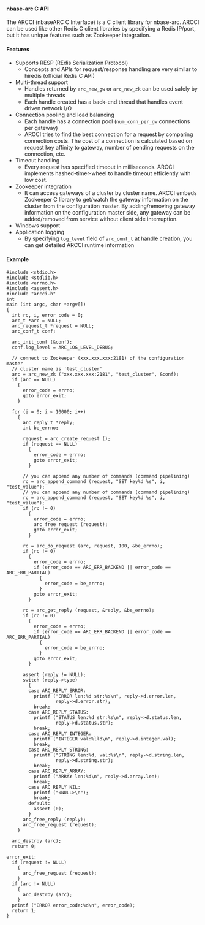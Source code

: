 #### nbase-arc C API
The ARCCI (nbaseARC C Interface) is a C client library for nbase-arc.
ARCCI can be used like other Redis C client libraries by specifying a Redis IP/port, but it has unique features such as Zookeeper integration.

#### Features
* Supports RESP (REdis Serialization Protocol)
  - Concepts and APIs for request/response handling are very similar to hiredis (official Redis C API)
* Multi-thread support
  - Handles returned by `arc_new_gw` or `arc_new_zk` can be used safely by multiple threads
  - Each handle created has a back-end thread that handles event driven network I/O
* Connection pooling and load balancing
  - Each handle has a connection pool (`num_conn_per_gw` connections per gateway)
  - ARCCI tries to find the best connection for a request by comparing connection costs. The cost of a connection is calculated based on request key affinity to gateway, number of pending requests on the connection, etc.
* Timeout handling
  - Every request has specified timeout in milliseconds. ARCCI implements hashed-timer-wheel to handle timeout efficiently with low cost.
* Zookeeper integration
  - It can access gateways of a cluster by cluster name. ARCCI embeds Zookeeper C library to get/watch the gateway information on the cluster from the configuration master. By adding/removing gateway information on the configuration master side, any gateway can be added/removed from service without client side interruption.
* Windows support
* Application logging
  - By specifying `log_level` field of `arc_conf_t` at handle creation, you can get detailed ARCCI runtime information

#### Example
```
#include <stdio.h>
#include <stdlib.h>
#include <errno.h>
#include <assert.h>
#include "arcci.h"
int
main (int argc, char *argv[])
{
  int rc, i, error_code = 0;
  arc_t *arc = NULL;
  arc_request_t *request = NULL;
  arc_conf_t conf;

  arc_init_conf (&conf);
  conf.log_level = ARC_LOG_LEVEL_DEBUG;

  // connect to Zookeeper (xxx.xxx.xxx:2181) of the configuration master
  // cluster name is 'test_cluster'
  arc = arc_new_zk ("xxx.xxx.xxx:2181", "test_cluster", &conf);
  if (arc == NULL)
    {
      error_code = errno;
      goto error_exit;
    }

  for (i = 0; i < 10000; i++)
    {
      arc_reply_t *reply;
      int be_errno;

      request = arc_create_request ();
      if (request == NULL)
        {
          error_code = errno;
          goto error_exit;
        }

      // you can append any number of commands (command pipelining)
      rc = arc_append_command (request, "SET key%d %s", i, "test_value");
      // you can append any number of commands (command pipelining)
      rc = arc_append_command (request, "SET key%d %s", i, "test_value");
      if (rc != 0)
        {
          error_code = errno;
          arc_free_request (request);
          goto error_exit;
        }

      rc = arc_do_request (arc, request, 100, &be_errno);
      if (rc != 0)
        {
          error_code = errno;
          if (error_code == ARC_ERR_BACKEND || error_code == ARC_ERR_PARTIAL)
            {
              error_code = be_errno;
            }
          goto error_exit;
        }

      rc = arc_get_reply (request, &reply, &be_errno);
      if (rc != 0)
        {
          error_code = errno;
          if (error_code == ARC_ERR_BACKEND || error_code == ARC_ERR_PARTIAL)
            {
              error_code = be_errno;
            }
          goto error_exit;
        }

      assert (reply != NULL);
      switch (reply->type)
        {
        case ARC_REPLY_ERROR:
          printf ("ERROR len:%d str:%s\n", reply->d.error.len,
                  reply->d.error.str);
          break;
        case ARC_REPLY_STATUS:
          printf ("STATUS len:%d str:%s\n", reply->d.status.len,
                  reply->d.status.str);
          break;
        case ARC_REPLY_INTEGER:
          printf ("INTEGER val:%lld\n", reply->d.integer.val);
          break;
        case ARC_REPLY_STRING:
          printf ("STRING len:%d, val:%s\n", reply->d.string.len,
                  reply->d.string.str);
          break;
        case ARC_REPLY_ARRAY:
          printf ("ARRAY len:%d\n", reply->d.array.len);
          break;
        case ARC_REPLY_NIL:
          printf ("<NULL>\n");
          break;
        default:
          assert (0);
        }
      arc_free_reply (reply);
      arc_free_request (request);
    }

  arc_destroy (arc);
  return 0;

error_exit:
  if (request != NULL)
    {
      arc_free_request (request);
    }
  if (arc != NULL)
    {
      arc_destroy (arc);
    }
  printf ("ERROR error_code:%d\n", error_code);
  return 1;
}
```
